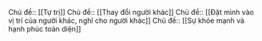 Chủ đề:: [[Tự trị]]
Chủ đề:: [[Thay đổi người khác]]
Chủ đề:: [[Đặt mình vào vị trí của người khác, nghĩ cho người khác]]
Chủ đề:: [[Sự khỏe mạnh và hạnh phúc toàn diện]]
